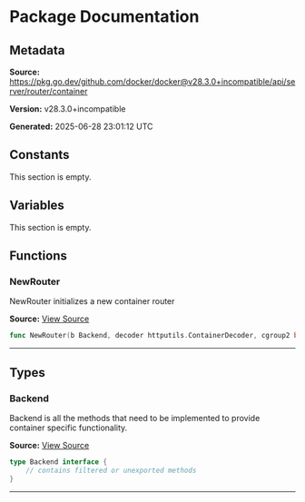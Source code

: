 # Package Documentation

## Metadata

**Source:** https://pkg.go.dev/github.com/docker/docker@v28.3.0+incompatible/api/server/router/container

**Version:** v28.3.0+incompatible

**Generated:** 2025-06-28 23:01:12 UTC

## Constants

This section is empty.

## Variables

This section is empty.

## Functions

### NewRouter

NewRouter initializes a new container router

**Source:** [View Source](https://github.com/docker/docker/blob/v28.3.0/api/server/router/container/container.go#L17)  

```go
func NewRouter(b Backend, decoder httputils.ContainerDecoder, cgroup2 bool) router.Router
```

---

## Types

### Backend

Backend is all the methods that need to be implemented to provide container specific functionality.

**Source:** [View Source](https://github.com/docker/docker/blob/v28.3.0/api/server/router/container/backend.go#L71)  

```go
type Backend interface {
	// contains filtered or unexported methods
}
```

---

